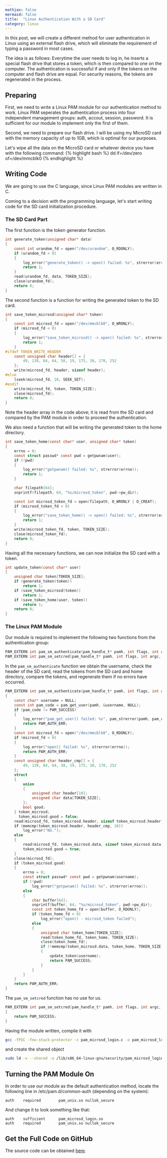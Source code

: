 ```yaml
---
mathjax: false
mermaid: false
title:  "Linux Authentication With a SD Card"
category: linux
---
```


In this post, we will create a different method for user authentication in Linux using an external flash drive, which will eliminate the requirement of typing a password in most cases.

The idea is as follows: Everytime the user needs to log in, he inserts a special flash drive that stores a token, which is then compared to one on the computer. The authentication is successful if and only if the tokens on the computer and flash drive are equal. For security reasons, the tokens are regenerated in the process.

## Preparing

First, we need to write a Linux PAM module for our authentication method to work. Linux PAM seperates the authentication process into four independent management groups: auth, accout, session, password. It is sufficient for our module to implement only the first of them.

Second, we need to prepare our flash drive. I will be using my MicroSD card with the memory capacity of up to 1GB, which is optimal for our purposes.

Let's wipe all the data on the MicroSD card or whatever device you have with the following command:
{% highlight bash %}
dd if=/dev/zero of=/dev/mmcblk0
{% endhighlight %}

## Writing Code

We are going to use the C language, since Linux PAM modules are written in C.

Coming to a decision with the programming language, let's start writing code for the SD card initialization procedure.

### The SD Card Part

The first function is the token generator function.
```c
int generate_token(unsigned char* data)
{
    const int urandom_fd = open("/dev/urandom", O_RDONLY);
    if (urandom_fd < 0)
    {
        log_error("generate_token() -> open() failed: %s", strerror(errno));
        return 1;
    }
    read(urandom_fd, data, TOKEN_SIZE);
    close(urandom_fd);
    return 0;
}
```

The second function is a function for writing the generated token to the SD card.
```c
int save_token_microsd(unsigned char* token)
{
    const int microsd_fd = open("/dev/mmcblk0", O_WRONLY);
    if (microsd_fd < 0)
    {
        log_error("save_token_microsd() -> open() failed: %s", strerror(errno));
        return 1;
    }
#ifdef TOKEN_WRITE_HEADER
    const unsigned char header[] = {
        49, 138, 84, 64, 58, 19, 175, 38, 170, 252
    };
    write(microsd_fd, header, sizeof header);
#else
    lseek(microsd_fd, 10, SEEK_SET);
#endif
    write(microsd_fd, token, TOKEN_SIZE);
    close(microsd_fd);
    return 0;
}
```

Note the header array in the code above; it is read from the SD card and compared by the PAM module in order to proceed the authentication.

We also need a function that will be writing the generated token to the home directory.
```c
int save_token_home(const char* user, unsigned char* token)
{
    errno = 0;
    const struct passwd* const pwd = getpwnam(user);
    if (!pwd)
    {
        log_error("getpwnam() failed: %s", strerror(errno));
        return 1;
    }

    char filepath[64];
    snprintf(filepath, 64, "%s/microsd_token", pwd->pw_dir);

    const int microsd_token_fd = open(filepath, O_WRONLY | O_CREAT);
    if (microsd_token_fd < 0)
    {
        log_error("save_token_home() -> open() failed: %s", strerror(errno));
        return 1;
    }
    write(microsd_token_fd, token, TOKEN_SIZE);
    close(microsd_token_fd);
    return 0;
}
```

Having all the necessary functions, we can now initialize the SD card with a token.
```c
int update_token(const char* user)
{
    unsigned char token[TOKEN_SIZE];
    if (generate_token(token))
        return 1;
    if (save_token_microsd(token))
        return 1;
    if (save_token_home(user, token))
        return 1;
    return 0;
}
```

### The Linux PAM Module

Our module is required to implement the following two functions from the authentication group:
```c
PAM_EXTERN int pam_sm_authenticate(pam_handle_t* pamh, int flags, int argc, const char** argv);
PAM_EXTERN int pam_sm_setcred(pam_handle_t* pamh, int flags, int argc, const char** argv);

```

In the `pam_sm_authenticate` function we obtain the username, check the header of the SD card, read the tokens from the SD card and home directory, compare the tokens, and regenerate them if no errors have occurred.
```c
PAM_EXTERN int pam_sm_authenticate(pam_handle_t* pamh, int flags, int argc, const char** argv)
{
    const char* username = NULL;
    const int pam_code = pam_get_user(pamh, &username, NULL);
    if (pam_code != PAM_SUCCESS)
    {
        log_error("pam_get_user() failed: %s", pam_strerror(pamh, pam_code));
        return PAM_AUTH_ERR;
    }
    const int microsd_fd = open("/dev/mmcblk0", O_RDONLY);
    if (microsd_fd < 0)
    {
        log_error("open() failed: %s", strerror(errno));
        return PAM_AUTH_ERR;
    }
    const unsigned char header_cmp[] = {
        49, 138, 84, 64, 58, 19, 175, 38, 170, 252
    };
    struct
    {
        union
        {
            unsigned char header[10];
            unsigned char data[TOKEN_SIZE];
        };
        bool good;
    } token_microsd;
      token_microsd.good = false;
    read(microsd_fd, token_microsd.header, sizeof token_microsd.header);
    if (memcmp(token_microsd.header, header_cmp, 10))
        log_error("No.");
    else
    {
        read(microsd_fd, token_microsd.data, sizeof token_microsd.data);
        token_microsd.good = true;
    }
    close(microsd_fd);
    if (token_microsd.good)
    {
        errno = 0;
        const struct passwd* const pwd = getpwnam(username);
        if (!pwd)
            log_error("getpwnam() failed: %s", strerror(errno));
        else
        {
            char buffer[64];
            snprintf(buffer, 64, "%s/microsd_token", pwd->pw_dir);
            const int token_home_fd = open(buffer, O_RDONLY);
            if (token_home_fd < 0)
                log_error("open() - microsd_token failed");
            else
            {
                unsigned char token_home[TOKEN_SIZE];
                read(token_home_fd, token_home, TOKEN_SIZE);
                close(token_home_fd);
                if (!memcmp(token_microsd.data, token_home, TOKEN_SIZE))
                {
                    update_token(username);
                    return PAM_SUCCESS;
                }
            }
        }
    }
    return PAM_AUTH_ERR;
}
```

The `pam_sm_setcred` function has no use for us.
```c
PAM_EXTERN int pam_sm_setcred(pam_handle_t* pamh, int flags, int argc, const char** argv)
{
    return PAM_SUCCESS;
}
```

Having the module written, compile it with
```bash
gcc -fPIC -fno-stack-protector -c pam_microsd_login.c -o pam_microsd_login.o
```

and create the shared object
```bash
sudo ld -x --shared -o /lib/x86_64-linux-gnu/security/pam_microsd_login.so pam_microsd_login.o
```

## Turning the PAM Module On

In order to use our module as the default authentication method, locate the following line in /etc/pam.d/common-auth (depending on the system):
```
auth    required        pam_unix.so nullok_secure
```

And change it to look something like that:
```
auth    sufficient      pam_microsd_login.so
auth    required        pam_unix.so nullok_secure
```

## Get the Full Code on GitHub

The source code can be obtained [here](https://github.com/donqustix/pam_microsd_login).
